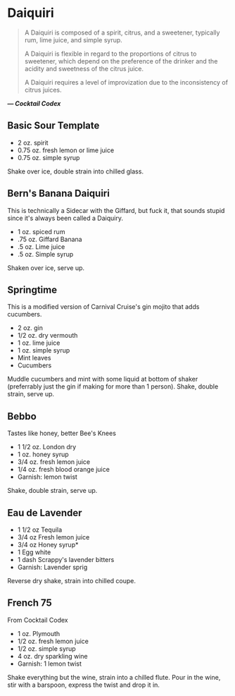 # Daiquiri

> A Daiquiri is composed of a spirit, citrus, and a sweetener, typically rum,
> lime juice, and simple syrup.
>
> A Daiquiri is flexible in regard to the proportions of citrus to sweetener,
> which depend on the preference of the drinker and the acidity and sweetness of
> the citrus juice.
>
> A Daiquiri requires a level of improvization due to the inconsistency of
> citrus juices.

***— Cocktail Codex***


## Basic Sour Template
- 2 oz. spirit
- 0.75 oz. fresh lemon or lime juice
- 0.75 oz. simple syrup

Shake over ice, double strain into chilled glass.


## Bern's Banana Daiquiri
This is technically a Sidecar with the Giffard, but fuck it, that sounds stupid
since it's always been called a Daiquiry.

- 1 oz. spiced rum
- .75 oz. Giffard Banana
- .5 oz. Lime juice
- .5 oz. Simple syrup

Shaken over ice, serve up.


## Springtime
This is a modified version of Carnival Cruise's gin mojito that adds cucumbers.

- 2 oz. gin
- 1/2 oz. dry vermouth
- 1 oz. lime juice
- 1 oz. simple syrup
- Mint leaves
- Cucumbers

Muddle cucumbers and mint with some liquid at bottom of shaker (preferrably just
the gin if making for more than 1 person). Shake, double strain, serve up.


## Bebbo
Tastes like honey, better Bee's Knees

- 1 1/2 oz. London dry
- 1 oz. honey syrup
- 3/4 oz. fresh lemon juice
- 1/4 oz. fresh blood orange juice
- Garnish: lemon twist

Shake, double strain, serve up.


## Eau de Lavender

- 1 1/2 oz Tequila
- 3/4 oz Fresh lemon juice
- 3/4 oz Honey syrup*
- 1 Egg white
- 1 dash Scrappy's lavender bitters
- Garnish: Lavender sprig

Reverse dry shake, strain into chilled coupe.


## French 75
From Cocktail Codex

- 1 oz. Plymouth
- 1/2 oz. fresh lemon juice
- 1/2 oz. simple syrup
- 4 oz. dry sparkling wine
- Garnish: 1 lemon twist

Shake everything but the wine, strain into a chilled flute. Pour in the wine,
stir with a barspoon, express the twist and drop it in.
